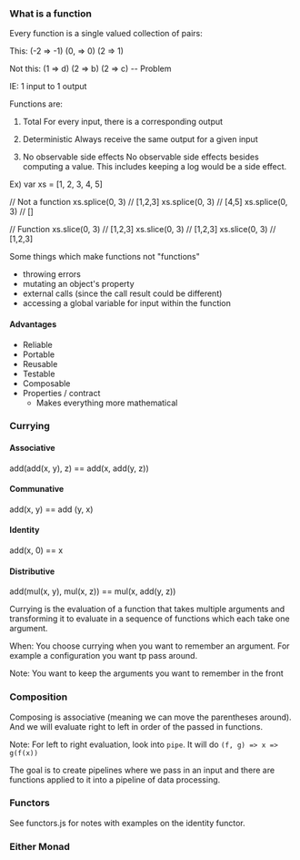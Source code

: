 ### What is a function

Every function is a single valued collection of pairs:

This:
(-2 => -1)
(0, => 0)
(2 => 1)

Not this:
(1 => d)
(2 => b)
(2 => c) -- Problem

IE: 1 input to 1 output

Functions are:
1) Total
For every input, there is a corresponding output

2) Deterministic
Always receive the same output for a given input

3) No observable side effects
No observable side effects besides computing a value. This includes keeping a log would be a side effect.

Ex)
var xs = [1, 2, 3, 4, 5]

// Not a function
xs.splice(0, 3) // [1,2,3]
xs.splice(0, 3) // [4,5]
xs.splice(0, 3) // []

// Function
xs.slice(0, 3) // [1,2,3]
xs.slice(0, 3) // [1,2,3]
xs.slice(0, 3) // [1,2,3]

Some things which make functions not "functions"
- throwing errors
- mutating an object's property
- external calls (since the call result could be different)
- accessing a global variable for input within the function

#### Advantages
- Reliable
- Portable
- Reusable
- Testable
- Composable
- Properties / contract
  - Makes everything more mathematical

### Currying

#### Associative
add(add(x, y), z) == add(x, add(y, z))

#### Communative
add(x, y) == add (y, x)

#### Identity
add(x, 0) == x

#### Distributive
add(mul(x, y), mul(x, z)) == mul(x, add(y, z))

Currying is the evaluation of a function that takes multiple arguments and transforming it to evaluate in a sequence of functions which each take one argument.

When:
You choose currying when you want to remember an argument. For example a configuration you want tp pass around.

Note: You want to keep the arguments you want to remember in the front

### Composition

Composing is associative (meaning we can move the parentheses around). And we will evaluate right to left in order of the passed in functions.

Note: For left to right evaluation, look into `pipe`. It will do `(f, g) => x => g(f(x))`

The goal is to create pipelines where we pass in an input and there are functions applied to it into a pipeline of data processing.

### Functors
See functors.js for notes with examples on the identity functor.

### Either Monad
